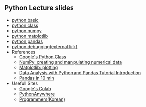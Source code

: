 ## Python Lecture slides
* [python basic](https://jyheo.github.io/python-lecture/lecture-notes/python-basic.html)
* [python class](https://jyheo.github.io/python-lecture/lecture-notes/python-class.html)
* [python numpy](https://jyheo.github.io/python-lecture/lecture-notes/python-numpy.html)
* [python matplotlib](https://jyheo.github.io/python-lecture/lecture-notes/python-matplotlib.html)
* [python pandas](https://jyheo.github.io/python-lecture/lecture-notes/python-pandas.html)
* [python debugging(external link)](https://www.digitalocean.com/community/tutorials/how-to-use-the-python-debugger)
* References
    - [Google's Python Class](https://developers.google.com/edu/python/)
    - [NumPy: creating and manipulating numerical data](http://www.scipy-lectures.org/intro/numpy/)
    - [Matplotlib: plotting](http://www.scipy-lectures.org/intro/matplotlib/index.html)
    - [Data Analysis with Python and Pandas Tutorial Introduction](https://pythonprogramming.net/data-analysis-python-pandas-tutorial-introduction/)
    - [Pandas in 10 min](http://pandas.pydata.org/pandas-docs/stable/10min.html)
* Usefull Sites
    - [Google's Colab](http://colab.research.google.com/)
    - [PythonAnywhere](https://www.pythonanywhere.com)
    - [Programmers(Korean)](https://programmers.co.kr/learn/challenges?language=python3)

